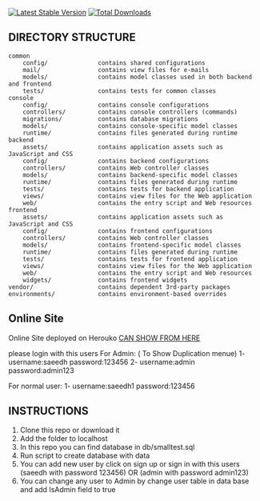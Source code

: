 [![Latest Stable Version](https://poser.pugx.org/yiisoft/yii2-app-advanced/v/stable.png)](https://packagist.org/packages/yiisoft/yii2-app-advanced)
[![Total Downloads](https://poser.pugx.org/yiisoft/yii2-app-advanced/downloads.png)](https://packagist.org/packages/yiisoft/yii2-app-advanced)


DIRECTORY STRUCTURE
-------------------

```
common
    config/              contains shared configurations
    mail/                contains view files for e-mails
    models/              contains model classes used in both backend and frontend
    tests/               contains tests for common classes    
console
    config/              contains console configurations
    controllers/         contains console controllers (commands)
    migrations/          contains database migrations
    models/              contains console-specific model classes
    runtime/             contains files generated during runtime
backend
    assets/              contains application assets such as JavaScript and CSS
    config/              contains backend configurations
    controllers/         contains Web controller classes
    models/              contains backend-specific model classes
    runtime/             contains files generated during runtime
    tests/               contains tests for backend application    
    views/               contains view files for the Web application
    web/                 contains the entry script and Web resources
frontend
    assets/              contains application assets such as JavaScript and CSS
    config/              contains frontend configurations
    controllers/         contains Web controller classes
    models/              contains frontend-specific model classes
    runtime/             contains files generated during runtime
    tests/               contains tests for frontend application
    views/               contains view files for the Web application
    web/                 contains the entry script and Web resources
    widgets/             contains frontend widgets
vendor/                  contains dependent 3rd-party packages
environments/            contains environment-based overrides
```

Online Site
-------------------
Online Site deployed on Herouko
<a href='https://opensooq.herokuapp.com/backend/web/index.php'>CAN SHOW FROM HERE</a>

please login with this users
For Admin: ( To Show Duplication menue)
1- username:saeedh password:123456
2- username:admin  password:admin123

For normal user:
1- username:saeedh1 password:123456


INSTRUCTIONS
-------------------
<ol>
<li>Clone this repo or download it</li>
<li>Add the folder to localhost</li>
<li>In this repo you can find database in db/smalltest.sql</li>
<li>Run script to create database with data</li>
<li>
You can add new user by click on sign up or sign in with this users (saeedh with password 123456) OR (admin with password admin123)
</li>
<li>
You can change any user to Admin by change user table in data base and add IsAdmin field to true

</li>
</ol>
